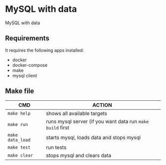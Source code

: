# MySQL with data
MySQL with data

## Requirements
It requires the following apps installed:
- docker
- docker-compose
- make
- mysql client

## Make file
| CMD             | ACTION                                                     |
|-----------------|------------------------------------------------------------|
|`make help`      | shows all available targets                                |
|`make run`       | runs mysql server (if you want data run `make build` first |
|`make data_load` | starts mysql, loads data and stops mysql                   |
|`make test`      | run tests                                                  |
|`make clear`     | stops mysql and clears data                                |

